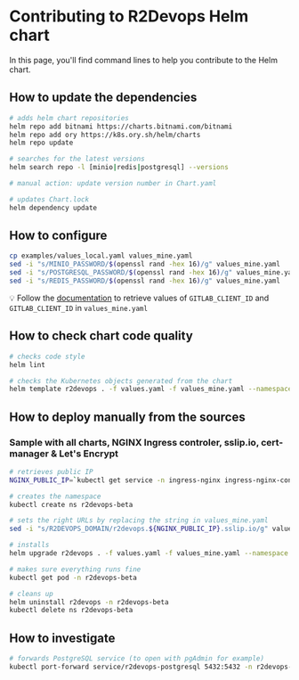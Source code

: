 # Contributing to R2Devops Helm chart

In this page, you'll find command lines to help you contribute to the Helm chart.

## How to update the dependencies

```bash
# adds helm chart repositories
helm repo add bitnami https://charts.bitnami.com/bitnami
helm repo add ory https://k8s.ory.sh/helm/charts
helm repo update

# searches for the latest versions
helm search repo -l [minio|redis|postgresql] --versions

# manual action: update version number in Chart.yaml

# updates Chart.lock
helm dependency update
```

## How to configure

```bash
cp examples/values_local.yaml values_mine.yaml
sed -i "s/MINIO_PASSWORD/$(openssl rand -hex 16)/g" values_mine.yaml
sed -i "s/POSTGRESQL_PASSWORD/$(openssl rand -hex 16)/g" values_mine.yaml
sed -i "s/REDIS_PASSWORD/$(openssl rand -hex 16)/g" values_mine.yaml
```

💡 Follow the [documentation](https://docs.r2devops.io/self-managed/kubernetes/#gitlab-oidc) to retrieve values of `GITLAB_CLIENT_ID` and `GITLAB_CLIENT_ID` in `values_mine.yaml`

## How to check chart code quality

```bash
# checks code style
helm lint

# checks the Kubernetes objects generated from the chart
helm template r2devops . -f values.yaml -f values_mine.yaml --namespace r2devops-beta > temp.yaml
```

## How to deploy manually from the sources

### Sample with all charts, NGINX Ingress controler, sslip.io, cert-manager & Let's Encrypt

```bash
# retrieves public IP
NGINX_PUBLIC_IP=`kubectl get service -n ingress-nginx ingress-nginx-controller --output jsonpath='{.status.loadBalancer.ingress[0].ip}'`

# creates the namespace
kubectl create ns r2devops-beta

# sets the right URLs by replacing the string in values_mine.yaml
sed -i "s/R2DEVOPS_DOMAIN/r2devops.${NGINX_PUBLIC_IP}.sslip.io/g" values_mine.yaml

# installs
helm upgrade r2devops . -f values.yaml -f values_mine.yaml --namespace r2devops-beta

# makes sure everything runs fine
kubectl get pod -n r2devops-beta

# cleans up
helm uninstall r2devops -n r2devops-beta
kubectl delete ns r2devops-beta
```

## How to investigate

```bash
# forwards PostgreSQL service (to open with pgAdmin for example)
kubectl port-forward service/r2devops-postgresql 5432:5432 -n r2devops-beta
```
